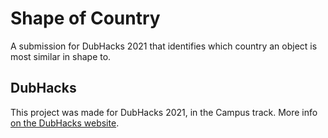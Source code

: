 # Shape of Country

A submission for DubHacks 2021 that identifies which country an object is most similar in shape to.

## DubHacks

This project was made for DubHacks 2021, in the Campus track. More info [on the DubHacks website](https://dh21.dubhacks.co/).
